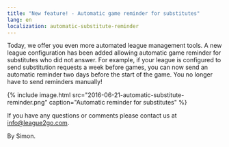 ```yaml
---
title: "New feature! - Automatic game reminder for substitutes"
lang: en
localization: automatic-substitute-reminder
---
```

Today, we offer you even more automated league management tools. A new league configuration has been added allowing automatic game reminder for substitutes who did not answer. For example, if your league is configured to send substitution requests a week before games, you can now send an automatic reminder two days before the start of the game. You no longer have to send reminders manually!

{% include image.html src="2016-06-21-automatic-substitute-reminder.png" caption="Automatic reminder for substitutes" %}

If you have any questions or comments please contact us at [info@league2go.com](mailto:info@league2go.com).

By Simon.

